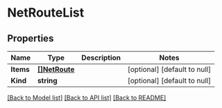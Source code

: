 # NetRouteList

## Properties
Name | Type | Description | Notes
------------ | ------------- | ------------- | -------------
**Items** | [**[]NetRoute**](net_route.md) |  | [optional] [default to null]
**Kind** | **string** |  | [optional] [default to null]

[[Back to Model list]](../README.md#documentation-for-models) [[Back to API list]](../README.md#documentation-for-api-endpoints) [[Back to README]](../README.md)


